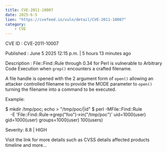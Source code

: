 ```yaml
---
title: CVE-2011-10007
date: 2025-6-5
lien: "https://cvefeed.io/vuln/detail/CVE-2011-10007"
category:
    - CVE
---
```


CVE ID : CVE-2011-10007

Published :  June 5
2025
12:15 p.m. | 5 hours
13 minutes ago

Description : File::Find::Rule through 0.34 for Perl is vulnerable to Arbitrary Code Execution when `grep()` encounters a crafted filename.

A file handle is opened with the 2 argument form of `open()` allowing an attacker controlled filename to provide the MODE parameter to `open()`
turning the filename into a command to be executed.

Example:

$ mkdir /tmp/poc; echo > "/tmp/poc/|id"
$ perl -MFile::Find::Rule \
    -E 'File::Find::Rule->grep("foo")->in("/tmp/poc")'
uid=1000(user) gid=1000(user) groups=1000(user)
100(users)

Severity: 8.8 | HIGH

Visit the link for more details
such as CVSS details
affected products
timeline
and more...
